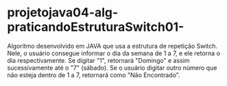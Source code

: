 # projetojava04-alg-praticandoEstruturaSwitch01-
Algoritmo desenvolvido em JAVA que usa a estrutura de repetição Switch. Nele, o usuário consegue informar o dia da semana de 1 a 7, e ele retorna o dia respectivamente. Se digitar "1", retornará "Domingo" e assim sucessivamente até o "7" (sábado). Se o usuário digitar outro número que não esteja dentro de 1 a 7, retornará como "Não Encontrado".  
